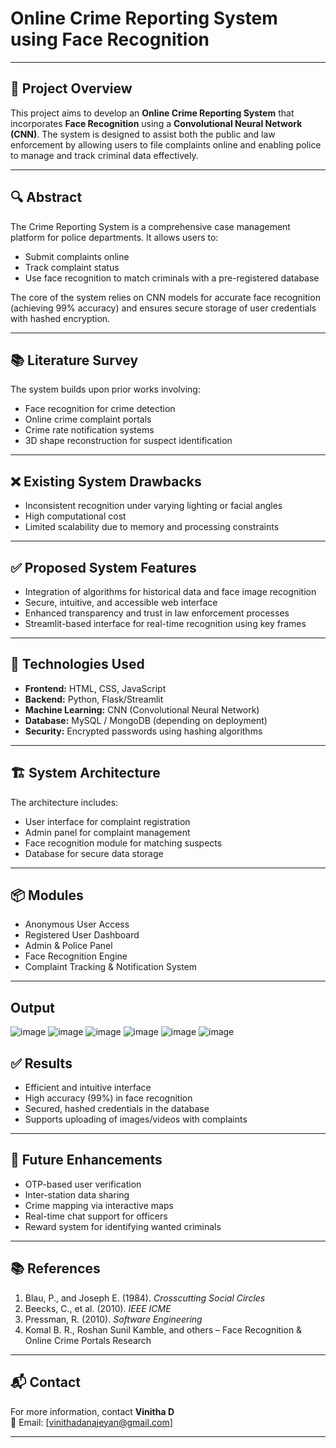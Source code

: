 # Online Crime Reporting System using Face Recognition


---

## 📌 Project Overview

This project aims to develop an **Online Crime Reporting System** that incorporates **Face Recognition** using a **Convolutional Neural Network (CNN)**. The system is designed to assist both the public and law enforcement by allowing users to file complaints online and enabling police to manage and track criminal data effectively.

---

## 🔍 Abstract

The Crime Reporting System is a comprehensive case management platform for police departments. It allows users to:
- Submit complaints online
- Track complaint status
- Use face recognition to match criminals with a pre-registered database

The core of the system relies on CNN models for accurate face recognition (achieving 99% accuracy) and ensures secure storage of user credentials with hashed encryption.

---

## 📚 Literature Survey

The system builds upon prior works involving:
- Face recognition for crime detection
- Online crime complaint portals
- Crime rate notification systems
- 3D shape reconstruction for suspect identification

---

## ❌ Existing System Drawbacks

- Inconsistent recognition under varying lighting or facial angles
- High computational cost
- Limited scalability due to memory and processing constraints

---

## ✅ Proposed System Features

- Integration of algorithms for historical data and face image recognition
- Secure, intuitive, and accessible web interface
- Enhanced transparency and trust in law enforcement processes
- Streamlit-based interface for real-time recognition using key frames

---

## 🧠 Technologies Used

- **Frontend:** HTML, CSS, JavaScript
- **Backend:** Python, Flask/Streamlit
- **Machine Learning:** CNN (Convolutional Neural Network)
- **Database:** MySQL / MongoDB (depending on deployment)
- **Security:** Encrypted passwords using hashing algorithms

---

## 🏗️ System Architecture

The architecture includes:
- User interface for complaint registration
- Admin panel for complaint management
- Face recognition module for matching suspects
- Database for secure data storage

---

## 📦 Modules

- Anonymous User Access
- Registered User Dashboard
- Admin & Police Panel
- Face Recognition Engine
- Complaint Tracking & Notification System

---

## Output
![image](https://github.com/user-attachments/assets/51caea64-46b0-4009-9c05-4d636ed8bd6f)
![image](https://github.com/user-attachments/assets/ff0dde2e-452d-4df5-a553-59b6ff989e43)
![image](https://github.com/user-attachments/assets/f5620d47-751c-4aca-85ba-bab08211b198)
![image](https://github.com/user-attachments/assets/c9ee4fac-cc51-4b5d-8ade-7eae89f0bf85)
![image](https://github.com/user-attachments/assets/d6d13aff-42c3-4818-b638-65cc97753191)
![image](https://github.com/user-attachments/assets/648a575c-0c89-4f70-a513-f12dfbf0e21b)

## ✅ Results

- Efficient and intuitive interface
- High accuracy (99%) in face recognition
- Secured, hashed credentials in the database
- Supports uploading of images/videos with complaints

---

## 🔮 Future Enhancements

- OTP-based user verification
- Inter-station data sharing
- Crime mapping via interactive maps
- Real-time chat support for officers
- Reward system for identifying wanted criminals

---

## 📚 References

1. Blau, P., and Joseph E. (1984). *Crosscutting Social Circles*
2. Beecks, C., et al. (2010). *IEEE ICME*
3. Pressman, R. (2010). *Software Engineering*
4. Komal B. R., Roshan Sunil Kamble, and others – Face Recognition & Online Crime Portals Research

---

## 📬 Contact

For more information, contact **Vinitha D**  
📧 Email: [vinithadanajeyan@gmail.com]

---

